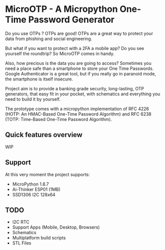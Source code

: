 MicroOTP - A Micropython One-Time Password Generator
====================================================

Do you use OTPs ? OTPs are good!
OTPs are a great way to protect your data from phishing and social engineering.

But what if you want to protect with a 2FA a mobile app?
Do you see yourself the roundtrip? So MicroOTP comes in handy.

Also, how precious is the data you are going to access?
Sometimes you need a place safe than a smartphone to store your One Time Passwords.
Google Authenticator is a great tool, but if you really go in paranoid mode, the smartphone is itself insecure.

Project aim is to provide a banking grade security, long-lasting, OTP generators, that easy fit in your pocket,
with schematics and everything you need to build it by yourself.

The prototype comes with a micropython implementation of RFC 4226 (HOTP: An HMAC-Based One-Time Password Algorithm)
and RFC 6238 (TOTP: Time-Based One-Time Password Algorithm).



Quick features overview
-----------------------

WIP

Support
-------

At this very moment the project supports:

- MicroPython 1.8.7
- Ai-Thinker ESP01 (1MB)
- SSD1306 I2C 128x64

TODO
----

- I2C RTC
- Support Apps (Mobile, Desktop, Browsers)
- Schematics
- Multiplatform build scripts
- STL Files